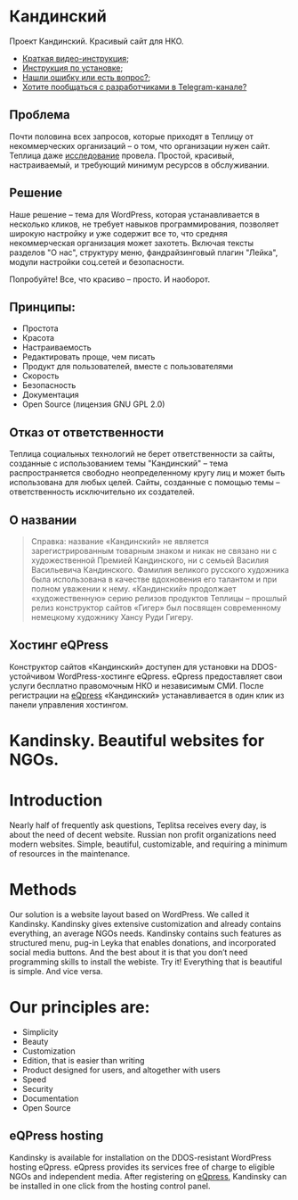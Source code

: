 # Кандинский
Проект Кандинский. Красивый сайт для НКО.
* [Краткая видео-инструкция](https://www.youtube.com/watch?v=aJ-vGgrvw_Q);
* [Инструкция по установке](https://github.com/Teplitsa/kandinsky/wiki); 
* [Нашли ошибку или есть вопрос?](https://github.com/Teplitsa/kandinsky/issues);
* [Хотите пообщаться с разработчиками в Telegram-канале?](https://t.me/joinchat/AAAAAENN3prSrvAs7KwWrg)

## Проблема 
Почти половина всех запросов, которые приходят в Теплицу от некоммерческих организаций – о том, что организации нужен сайт. Теплица даже [исследование](https://te-st.org/2017/09/18/kandinsky-research/) провела. Простой, красивый, настраиваемый, и требующий минимум ресурсов в обслуживании. 

## Решение
Наше решение – тема для WordPress, которая устанавливается в несколько кликов, не требует навыков программирования, позволяет широкую настройку и уже содержит все то, что средняя некоммерческая организация может захотеть. Включая тексты разделов "О нас", структуру меню, фандрайзинговый плагин "Лейка", модули настройки соц.сетей и безопасности. 

Попробуйте! Все, что красиво – просто. И наоборот. 

## Принципы: 
- Простота
- Красота
- Настраиваемость
- Редактировать проще, чем писать
- Продукт для пользователей, вместе с пользователями
- Скорость
- Безопасность
- Документация
- Open Source (лицензия GNU GPL 2.0)

## Отказ от ответственности
  
Теплица социальных технологий не берет ответственности за сайты, созданные с использованием темы "Кандинский" – тема распространяется свободно неопределенному кругу лиц и может быть использована для любых целей. Сайты, созданные с помощью темы – ответственность исключительно их создателей. 

## О названии

> Справка: название «Кандинский» не является зарегистрированным товарным знаком и никак не связано ни с художественной Премией Кандинского, ни с семьей Василия Васильевича Кандинского. Фамилия великого русского художника была использована в качестве вдохновения его талантом и при полном уважении к нему. «Кандинский» продолжает «художественную» серию релизов продуктов Теплицы – прошлый релиз конструктор сайтов «Гигер» был посвящен современному немецкому художнику Хансу Руди Гигеру.

## Хостинг eQPress
Конструктор сайтов «Кандинский» доступен для установки на DDOS-устойчивом WordPress-хостинге eQpress. eQpress предоставляет свои услуги бесплатно правомочным НКО и независимым СМИ. После регистрации на [eQpress](https://deflect.ca/solutions/hosting/) «Кандинский» устанавливается в один клик из панели управления хостингом. 

# Kandinsky. Beautiful websites for NGOs.
 
# Introduction
Nearly half of frequently ask questions, Teplitsa receives every day, is about the need of decent website. Russian non profit organizations need modern websites. Simple, beautiful, customizable, and requiring a minimum of resources in the maintenance.
 
# Methods
Our solution is a website layout based on WordPress. We called it Kandinsky. Kandinsky gives extensive customization and already contains everything, an average NGOs needs. Kandinsky contains such features as structured menu, pug-in Leyka that enables donations, and incorporated social media buttons. And the best about it is that you don’t need programming skills to install the webiste. Try it! Everything that is beautiful is simple. And vice versa.
 
# Our principles are:
- Simplicity
- Beauty
- Customization
- Edition, that is easier than writing
- Product designed for users, and altogether with users
- Speed
- Security
- Documentation
- Open Source

## eQPress hosting
Kandinsky is available for installation on the DDOS-resistant WordPress hosting eQpress. eQpress provides its services free of charge to eligible NGOs and independent media. After registering on [eQpress](https://deflect.ca/solutions/hosting/), Kandinsky can be installed in one click from the hosting control panel. 

